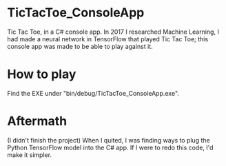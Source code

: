 # TicTacToe_ConsoleApp
Tic Tac Toe, in a C# console app. In 2017 I researched Machine Learning, I had made a neural network in TensorFlow that played Tic Tac Toe; this console app was made to be able to play against it.

# How to play
Find the EXE under "bin/debug/TicTacToe_ConsoleApp.exe".

# Aftermath
(I didn't finish the project) When I quited, I was finding ways to plug the Python TensorFlow model into the C# app.
If I were to redo this code, I'd make it simpler.
